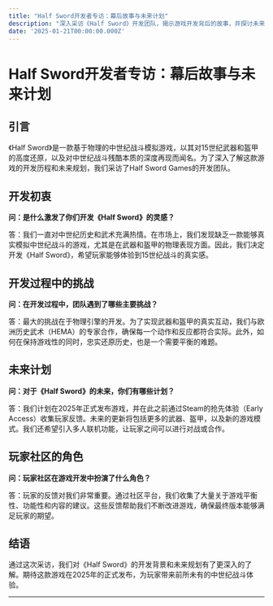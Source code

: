 ```yaml
---
title: "Half Sword开发者专访：幕后故事与未来计划"
description: "深入采访《Half Sword》开发团队，揭示游戏开发背后的故事，并探讨未来的更新与发展方向。"
date: '2025-01-21T00:00:00.000Z'
---
```


# Half Sword开发者专访：幕后故事与未来计划

## 引言

《Half Sword》是一款基于物理的中世纪战斗模拟游戏，以其对15世纪武器和盔甲的高度还原，以及对中世纪战斗残酷本质的深度再现而闻名。为了深入了解这款游戏的开发历程和未来规划，我们采访了Half Sword Games的开发团队。

## 开发初衷

**问：是什么激发了你们开发《Half Sword》的灵感？**

答：我们一直对中世纪历史和武术充满热情。在市场上，我们发现缺乏一款能够真实模拟中世纪战斗的游戏，尤其是在武器和盔甲的物理表现方面。因此，我们决定开发《Half Sword》，希望玩家能够体验到15世纪战斗的真实感。

## 开发过程中的挑战

**问：在开发过程中，团队遇到了哪些主要挑战？**

答：最大的挑战在于物理引擎的开发。为了实现武器和盔甲的真实互动，我们与欧洲历史武术（HEMA）的专家合作，确保每一个动作和反应都符合实际。此外，如何在保持游戏性的同时，忠实还原历史，也是一个需要平衡的难题。

## 未来计划

**问：对于《Half Sword》的未来，你们有哪些计划？**

答：我们计划在2025年正式发布游戏，并在此之前通过Steam的抢先体验（Early Access）收集玩家反馈。未来的更新将包括更多的武器、盔甲，以及新的游戏模式。我们还希望引入多人联机功能，让玩家之间可以进行对战或合作。

## 玩家社区的角色

**问：玩家社区在游戏开发中扮演了什么角色？**

答：玩家的反馈对我们非常重要。通过社区平台，我们收集了大量关于游戏平衡性、功能性和内容的建议。这些反馈帮助我们不断改进游戏，确保最终版本能够满足玩家的期望。

## 结语

通过这次采访，我们对《Half Sword》的开发背景和未来规划有了更深入的了解。期待这款游戏在2025年的正式发布，为玩家带来前所未有的中世纪战斗体验。

---
